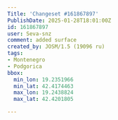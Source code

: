 ```yaml
---
Title: 'Changeset #161867897'
PublishDate: 2025-01-28T18:01:00Z
id: 161867897
user: Seva-snz
comment: added surface
created_by: JOSM/1.5 (19096 ru)
tags:
- Montenegro
- Podgorica
bbox:
  min_lon: 19.2351966
  min_lat: 42.4174463
  max_lon: 19.2438824
  max_lat: 42.4201805

---
```

